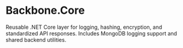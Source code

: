 # Backbone.Core
Reusable .NET Core layer for logging, hashing, encryption, and standardized API responses. Includes MongoDB logging support and shared backend utilities.
